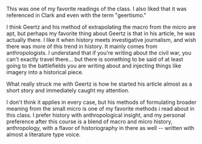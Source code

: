 This was one of my favorite readings of the class. I also liked that it was referenced in Clark and even with the term "geertismo." 

I think Geertz and his method of extrapolating the macro from the micro are apt, but perhaps my favorite thing about Geertz is that in his article, he was actually there. I like it when history meets investigative journalism, and wish there was more of this trend in history. It mainly comes from anthropologists. I understand that if you're writing about the civil war, you can't exactly travel there... but there is something to be said of at least going to the battlefields you are writing about and injecting things like imagery into a historical piece. 

What really struck me with Geertz is how he started his article almost as a short story and immediately caught my attention. 

I don't think it applies in every case, but his methods of formulating broader meaning from the small micro is one of my favorite methods i read about in this class. I prefer history with anthropological insight, and my personal preference after this course is a blend of macro and micro history, anthropology, with a flavor of historiography in there as well -- written with almost a literature type voice. 
